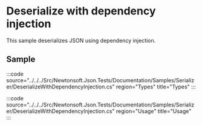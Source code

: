 ﻿# Deserialize with dependency injection

This sample deserializes JSON using dependency injection. 

## Sample

:::code source="../../../Src/Newtonsoft.Json.Tests/Documentation/Samples/Serializer/DeserializeWithDependencyInjection.cs" region="Types" title="Types" :::

:::code source="../../../Src/Newtonsoft.Json.Tests/Documentation/Samples/Serializer/DeserializeWithDependencyInjection.cs" region="Usage" title="Usage" :::
